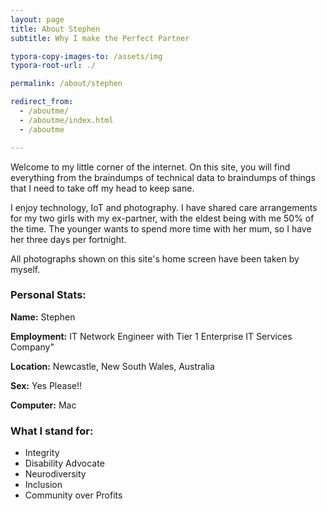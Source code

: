 ```yaml
---
layout: page
title: About Stephen
subtitle: Why I make the Perfect Partner

typora-copy-images-to: /assets/img
typora-root-url: ./

permalink: /about/stephen

redirect_from:
  - /aboutme/
  - /aboutme/index.html
  - /aboutme

---
```




Welcome to my little corner of the internet. On this site, you will find everything from the braindumps of technical data to braindumps of things that I need to take off my head to keep sane.

I enjoy technology, IoT and photography. I have shared care arrangements for my two girls with my ex-partner, with the eldest being with me 50% of the time. The younger wants to spend more time with her mum, so I have her three days per fortnight.

All photographs shown on this site's home screen have been taken by myself.

### Personal Stats:

**Name:** Stephen

**Employment:** IT Network Engineer with Tier 1 Enterprise IT Services Company"

**Location:** Newcastle, New South Wales, Australia

**Sex:** Yes Please!!

**Computer:** Mac

### What I stand for:

* Integrity
* Disability Advocate
* Neurodiversity
* Inclusion
* Community over Profits
